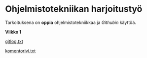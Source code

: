 # Ohjelmistotekniikan harjoitustyö

Tarkoituksena on __oppia__ ohjelmistotekniikkaa ja _Githubin_ käyttöä.

**Viikko 1**

[gitlog.txt](https://github.com/JanneKarki/ot-harjoitustyo/blob/main/laskarit/viikko1/gitlock.txt)

[komentorivi.txt](https://github.com/JanneKarki/ot-harjoitustyo/blob/main/laskarit/viikko1/komentorivi.txt)
